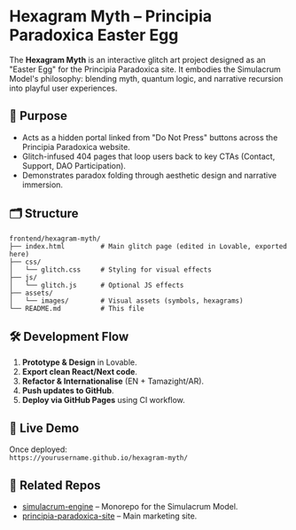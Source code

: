 # Hexagram Myth – Principia Paradoxica Easter Egg

The **Hexagram Myth** is an interactive glitch art project designed as an "Easter Egg" for the Principia Paradoxica site. It embodies the Simulacrum Model's philosophy: blending myth, quantum logic, and narrative recursion into playful user experiences.

## 📍 Purpose
- Acts as a hidden portal linked from "Do Not Press" buttons across the Principia Paradoxica website.
- Glitch-infused 404 pages that loop users back to key CTAs (Contact, Support, DAO Participation).
- Demonstrates paradox folding through aesthetic design and narrative immersion.

## 🗂️ Structure
```
frontend/hexagram-myth/
├── index.html         # Main glitch page (edited in Lovable, exported here)
├── css/
│   └── glitch.css     # Styling for visual effects
├── js/
│   └── glitch.js      # Optional JS effects
├── assets/
│   └── images/        # Visual assets (symbols, hexagrams)
└── README.md          # This file
```

## 🛠 Development Flow
1. **Prototype & Design** in Lovable.
2. **Export clean React/Next code**.
3. **Refactor & Internationalise** (EN + Tamazight/AR).
4. **Push updates to GitHub**.
5. **Deploy via GitHub Pages** using CI workflow.

## 🔗 Live Demo
Once deployed:  
`https://yourusername.github.io/hexagram-myth/`

## 🧰 Related Repos
- [simulacrum-engine](https://github.com/Ratpick/simulacrum-engine) – Monorepo for the Simulacrum Model.
- [principia-paradoxica-site](https://github.com/Ratpick/principia-paradoxica-site) – Main marketing site.